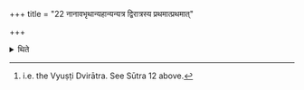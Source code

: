 +++
title = "22 नानावभृथान्यहान्यन्यत्र द्विरात्रस्य प्रथमात्प्रथमात्"

+++

<details><summary>थिते</summary>

22. (All the Soma-) days (=Soma sacrifices) (should have) separate Avabhr̥tha (ritual) except the first day (=sacrifice) of the two day(sacrifice).[^1]  

[^1]: i.e. the Vyuṣṭi Dvirātra. See Sūtra 12 above.  
</details>
